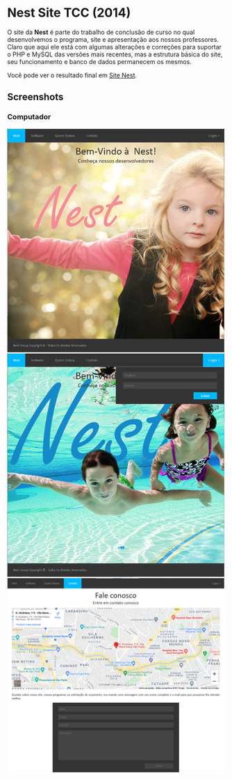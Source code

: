 # Nest Site TCC (2014)

O site da __Nest__ é parte do trabalho de conclusão de curso no qual desenvolvemos o programa, site e apresentação aos nossos professores.
 Claro que aqui ele está com algumas alterações e correções para suportar o PHP e MySQL das versões mais recentes, mas a estrutura básica do site, seu funcionamento e banco de dados permanecem os mesmos.

 Você pode ver o resultado final em [Site Nest](https://nestsitetcc.herokuapp.com/index.php).

## Screenshots

### Computador
[<img width=500 alt="Screenshot 1" src="prints/screenshot.png?raw=true">](prints/screenshot.png?raw=true)
[<img width=500 alt="Screenshot 2" src="prints/screenshot2.png?raw=true">](prints/screenshot2.png?raw=true)
[<img width=500 alt="Screenshot 3" src="prints/screenshot3.png?raw=true">](prints/screenshot3.png?raw=true)
